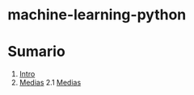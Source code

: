 # machine-learning-python


# Sumario
1. [Intro](https://github.com/betim009/machine-learning-python/blob/main/intro.md)
2. [Medias](https://github.com/betim009/machine-learning-python/blob/main/medias.md)
2.1 [Medias](https://github.com/betim009/machine-learning-python/blob/main/media_2.md)